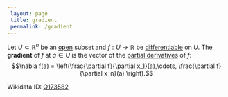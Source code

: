 ```yaml
---
 layout: page
 title: gradient
 permalink: /gradient
---
```

Let $U\subset\mathbb R^n$ be an [open](https://defsmath.github.io/DefsMath/open) subset and $f:U\to \mathbb R$ be [differentiable](https://defsmath.github.io/DefsMath/differentiable) on $U$. The **gradient** of $f$ at $a \in U$ is the vector of the [partial derivatives](https://defsmath.github.io/DefsMath/partial_derivative) of $f$: $$\nabla f(a) = \left(\frac{\partial f}{\partial x_1}(a),\cdots, \frac{\partial f}{\partial x_n}(a) \right).$$

Wikidata ID: [Q173582](https://www.wikidata.org/wiki/Q173582)
